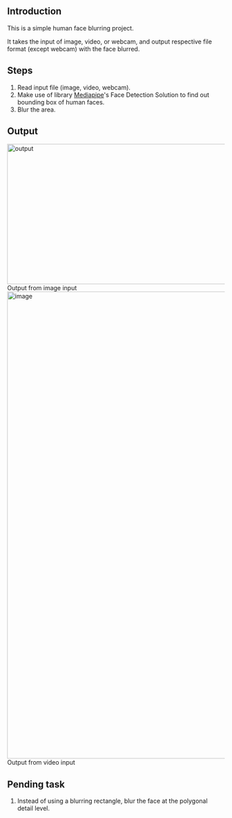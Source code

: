 ## Introduction
This is a simple human face blurring project.

It takes the input of image, video, or webcam, and output respective file format (except webcam) with the face blurred.

## Steps
1. Read input file (image, video, webcam).
2. Make use of library [Mediapipe](https://mediapipe.readthedocs.io/en/latest/solutions/face_detection.html)'s Face Detection Solution to find out bounding box of human faces. 
3. Blur the area.

## Output
<img width="576" height="324" alt="output" src="https://github.com/user-attachments/assets/1c467272-c19a-40c5-ab5b-fb4b34c454b2" />
Output from image input

<img width="1919" height="1079" alt="image" src="https://github.com/user-attachments/assets/ba53310b-6d8a-4ba9-8181-4d771ea16791" />
Output from video input

## Pending task
1. Instead of using a blurring rectangle, blur the face at the polygonal detail level.
